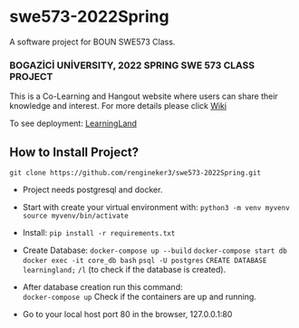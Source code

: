 # swe573-2022Spring
A software project for BOUN SWE573 Class. 

### BOGAZİCİ UNİVERSITY, 2022 SPRING SWE 573 CLASS PROJECT

This is a Co-Learning and Hangout website where users can share their knowledge and interest. For more details please click [Wiki](https://github.com/rengineker3/swe573-2022Spring/wiki) 

To see deployment: [LearningLand](http://ec2-3-92-141-216.compute-1.amazonaws.com) 
  
 ## How to Install Project? 
 
 `git clone https://github.com/rengineker3/swe573-2022Spring.git`

* Project needs postgresql and docker. 
* Start with create your virtual environment with:
`python3 -m venv myvenv`
`source myvenv/bin/activate`  
* Install: `pip install -r requirements.txt`
* Create Database: 
`docker-compose up --build`
`docker-compose start db` 
`docker exec -it core_db bash`
`psql -U postgres`
`CREATE DATABASE learningland;`
`/l`  (to check if the database is created).

* After database creation run this command:  
`docker-compose up` Check if the containers are up and running.
* Go to your local host port 80 in the browser, 127.0.0.1:80

 
 

